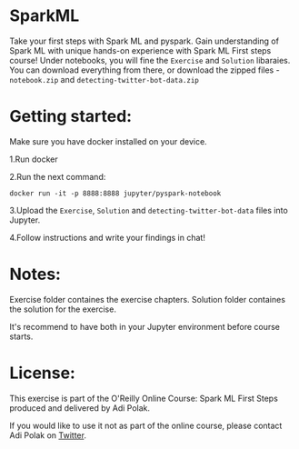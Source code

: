 # SparkML
Take your first steps with Spark ML and pyspark.
Gain understanding of Spark ML with unique hands-on experience with Spark ML First steps course!
Under notebooks, you will fine the `Exercise` and `Solution` libaraies.
You can download everything from there, or download the zipped files - `notebook.zip` and `detecting-twitter-bot-data.zip`

# Getting started:
Make sure you have docker installed on your device.

1.Run docker

2.Run the next command:

`docker run -it -p 8888:8888 jupyter/pyspark-notebook`

3.Upload the `Exercise`, `Solution` and `detecting-twitter-bot-data` files into Jupyter.

4.Follow instructions and write your findings in chat! 



# Notes:
Exercise folder containes the exercise chapters.
Solution folder containes the solution for the exercise.

It's recommend to have both in your Jupyter environment before course starts.


# License:
This exercise is part of the O'Reilly Online Course: Spark ML First Steps produced and delivered by Adi Polak.

If you would like to use it not as part of the online course, please contact Adi Polak on [Twitter](https://twitter.com/AdiPolak).
